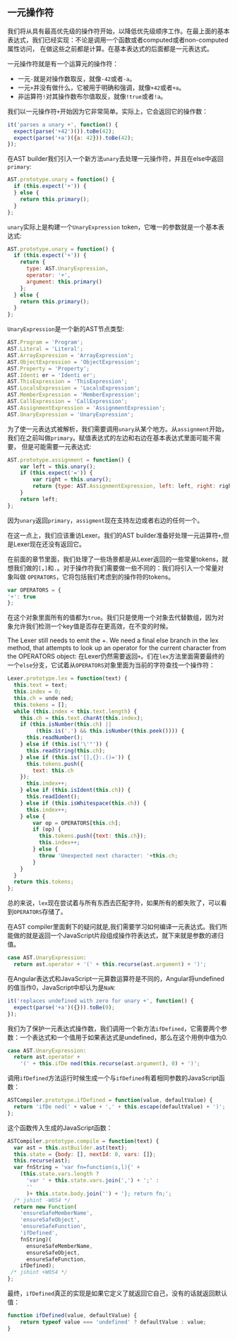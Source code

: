 ## 一元操作符
我们将从具有最高优先级的操作符开始，以降低优先级顺序工作。在最上面的基本表达式，我们已经实现：不论是调用一个函数或者computed或者non-computed属性访问，
在做这些之前都是计算。在基本表达式的后面都是一元表达式。

一元操作符就是有一个运算元的操作符：
* 一元`-`就是对操作数取反，就像`-42`或者`-a`。
* 一元`+`并没有做什么，它被用于明确和强调，就像`+42`或者`+a`。
* 非运算符`!`对其操作数布尔值取反，就像`!true`或者`!a`。

我们以一元操作符`+`开始因为它非常简单。实际上，它会返回它的操作数：
```js
it('parses a unary +', function() {
  expect(parse('+42')()).toBe(42);
  expect(parse('+a')({a: 42})).toBe(42);
});
```
在AST builder我们引入一个新方法`unary`去处理一元操作符，并且在else中返回`primary`:
```js
AST.prototype.unary = function() {
  if (this.expect('+')) {
  } else {
    return this.primary();
  }
};
```
`unary`实际上是构建一个`UnaryExpression` token，它唯一的参数就是一个基本表达式:
```js
AST.prototype.unary = function() {
  if (this.expect('+')) {
    return {
      type: AST.UnaryExpression,
      operator: '+',
      argument: this.primary()
    };
  } else {
    return this.primary();
  }
};
```
`UnaryExpression`是一个新的AST节点类型:
```js
AST.Program = 'Program';
AST.Literal = 'Literal';
AST.ArrayExpression = 'ArrayExpression';
AST.ObjectExpression = 'ObjectExpression';
AST.Property = 'Property';
AST.Identi er = 'Identi er';
AST.ThisExpression = 'ThisExpression';
AST.LocalsExpression = 'LocalsExpression';
AST.MemberExpression = 'MemberExpression';
AST.CallExpression = 'CallExpression';
AST.AssignmentExpression = 'AssignmentExpression';
AST.UnaryExpression = 'UnaryExpression';
```
为了使一元表达式被解析，我们需要调用`unary`从某个地方。从`assignment`开始，我们在之前叫做`primary`。赋值表达式的左边和右边在基本表达式里面可能不需要，
但是可能需要一元表达式:
```js
AST.prototype.assignment = function() {
    var left = this.unary();
    if (this.expect('=')) {
        var right = this.unary();
        return {type: AST.AssignmentExpression, left: left, right: right};
    }
    return left;
};
```
因为`unary`返回`primary`，`assigment`现在支持左边或者右边的任何一个。

在这一点上，我们应该重访Lexer。我们的AST builder准备好处理一元运算符`+`,但是Lexer现在还没有返回它。

在前面的章节里面，我们处理了一些场景都是从Lexer返回的一些常量tokens，就想我们做的`[`，`]`和`.`。对于操作符我们需要做一些不同的：我们将引入一个常量对象叫做
`OPERATORS`，它将包括我们考虑到的操作符的tokens。
```js
var OPERATORS = {
'+': true 
};
```
在这个对象里面所有的值都为`true`。我们只是使用一个对象去代替数组，因为对象允许我们检测一个key值是否存在更高效，在不变的时候。

The Lexer still needs to emit the +. We need a final else branch in the lex method,
that attempts to look up an operator for the current character from the OPERATORS object:
在Lexer仍然需要返回`+`。们在`lex`方法里面需要最终的一个`else`分支，它试着从`OPERATORS`对象里面为当前的字符查找一个操作符：
```js
Lexer.prototype.lex = function(text) {
  this.text = text;
  this.index = 0;
  this.ch = unde ned;
  this.tokens = [];
  while (this.index < this.text.length) {
    this.ch = this.text.charAt(this.index);
    if (this.isNumber(this.ch) ||
         (this.is('.') && this.isNumber(this.peek()))) {
      this.readNumber();
    } else if (this.is('\'"')) {
      this.readString(this.ch);
    } else if (this.is('[],{}:.()=')) {
      this.tokens.push({
        text: this.ch
    });
      this.index++;
    } else if (this.isIdent(this.ch)) {
      this.readIdent();
    } else if (this.isWhitespace(this.ch)) {
      this.index++;
    } else {
        var op = OPERATORS[this.ch];
        if (op) {
          this.tokens.push({text: this.ch});
          this.index++;
        } else {
          throw 'Unexpected next character: '+this.ch;
        }
    }
  }
  return this.tokens;
};
```
总的来说，`lex`现在尝试着与所有东西去匹配字符，如果所有的都失败了，可以看到`OPERATORS`存储了。

在AST compiler里面剩下的疑问就是,我们需要学习如何编译一元表达式。我们所能做的就是返回一个JavaScript片段组成操作符表达式，就下来就是参数的递归值。
```js
case AST.UnaryExpression:
  return ast.operator + '(' + this.recurse(ast.argument) + ')';
```
在Angular表达式和JavaScript一元算数运算符是不同的，Angular将undefined的值当作0，JavaScript中却认为是`NaN`:
```js
it('replaces undefined with zero for unary +', function() {
  expect(parse('+a')({})).toBe(0);
});
```

我们为了保护一元表达式操作数，我们调用一个新方法`ifDefined`，它需要两个参数：一个表达式和一个值用于如果表达式是undefined，那么在这个用例中值为0.
```js
case AST.UnaryExpression:
  return ast.operator +
    '(' + this.ifDe ned(this.recurse(ast.argument), 0) + ')';
```
调用`ifDefined`方法运行时候生成一个与`ifDefined`有着相同参数的JavaScript函数：
```js
ASTCompiler.prototype.ifDefined = function(value, defaultValue) {
  return 'ifDe ned(' + value + ',' + this.escape(defaultValue) + ')';
};
```
这个函数传入生成的JavaScript函数：
```js
ASTCompiler.prototype.compile = function(text) {
  var ast = this.astBuilder.ast(text);
  this.state = {body: [], nextId: 0, vars: []};
  this.recurse(ast);
  var fnString = 'var fn=function(s,l){' +
    (this.state.vars.length ?
      'var ' + this.state.vars.join(',') + ';' :
      ''
      )+ this.state.body.join('') + '}; return fn;';
  /* jshint -W054 */
  return new Function(
    'ensureSafeMemberName',
    'ensureSafeObject',
    'ensureSafeFunction',
    'ifDefined',
    fnString)(
      ensureSafeMemberName,
      ensureSafeObject,
      ensureSafeFunction,
    ifDefined);
 /* jshint +W054 */
};
```
最终，`ifDefined`真正的实现是如果它定义了就返回它自己，没有的话就返回默认值：
```js
function ifDefined(value, defaultValue) {
    return typeof value === 'undefined' ? defaultValue : value;
}
```